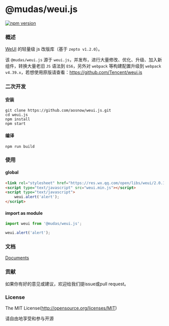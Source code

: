 @mudas/weui.js
=====

[![npm version](https://img.shields.io/npm/v/@mudas/weui.js.svg)](https://www.npmjs.org/package/@mudas/weui.js/)


### 概述

[WeUI](https://github.com/aosnow/weui.git) 的轻量级 js 改版库（基于 `zepto v1.2.0`）。

该 `@mudas/weui.js` 源于 `weui.js`，并发布，进行大量修改、优化、升级、加入新组件，转换大量老旧 `JS` 语法到 `ES6`，另外对 `webpack` 等构建配置升级到 `webpack v4.39.x`，若想使用原版请查看：https://github.com/Tencent/weui.js

### 二次开发

#### 安装

```npm
git clone https://github.com/aosnow/weui.js.git
cd weui.js
npm install
npm start
```

#### 编译

```npm
npm run build
```


### 使用

#### global 

```html
<link rel="stylesheet" href="https://res.wx.qq.com/open/libs/weui/2.0.1/weui.min.css">
<script type="text/javascript" src="weui.min.js"></script>
<script type="text/javascript">
    weui.alert('alert');
</script>
```

#### import as module

```javascript
import weui from '@mudas/weui.js';

weui.alert('alert');
```

### 文档

[Documents](https://aosnow.github.io/weui.js/)

### 贡献

如果你有好的意见或建议，欢迎给我们提issue或pull request。

### License
The MIT License(http://opensource.org/licenses/MIT)

请自由地享受和参与开源
